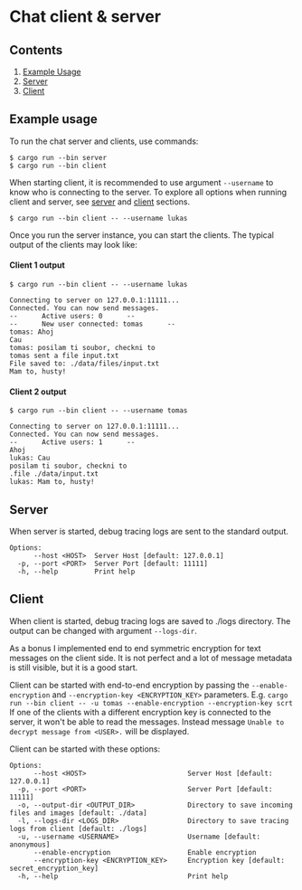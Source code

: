 # Chat client & server

## Contents
1. [Example Usage](#example-usage)
2. [Server](#server)
3. [Client](#client)

## Example usage

To run the chat server and clients, use commands: 
```
$ cargo run --bin server
$ cargo run --bin client 
```
When starting client, it is recommended to use argument `--username` to know who is connecting to the server. To explore all options when running client and server, see [server](#server) and [client](#client) sections.
```
$ cargo run --bin client -- --username lukas
```
Once you run the server instance, you can start the clients. The typical output of the clients may look like:

#### Client 1 output
```
$ cargo run --bin client -- --username lukas
```
```
Connecting to server on 127.0.0.1:11111...
Connected. You can now send messages.
--      Active users: 0      --
--      New user connected: tomas      --
tomas: Ahoj
Cau
tomas: posilam ti soubor, checkni to
tomas sent a file input.txt
File saved to: ./data/files/input.txt
Mam to, husty!
```

#### Client 2 output
```
$ cargo run --bin client -- --username tomas
```
```
Connecting to server on 127.0.0.1:11111...
Connected. You can now send messages.
--      Active users: 1      --
Ahoj
lukas: Cau
posilam ti soubor, checkni to
.file ./data/input.txt
lukas: Mam to, husty!
```

## Server

When server is started, debug tracing logs are sent to the standard output.

```
Options:
      --host <HOST>  Server Host [default: 127.0.0.1]
  -p, --port <PORT>  Server Port [default: 11111]
  -h, --help         Print help
```

## Client
When client is started, debug tracing logs are saved to ./logs directory. The output can be changed with argument `--logs-dir`.

As a bonus I implemented end to end symmetric encryption for text messages on the client side. It is not perfect and a lot of message metadata is still visible, but it is a good start.

Client can be started with end-to-end encryption by passing the `--enable-encryption` and `--encryption-key <ENCRYPTION_KEY>` parameters. E.g. `
cargo run --bin client -- -u tomas --enable-encryption --encryption-key scrt
`
If one of the clients with a different encryption key is connected to the server, it won't be able to read the messages. Instead message `Unable to decrypt message from <USER>.` will be displayed.



Client can be started with these options:

```
Options:
      --host <HOST>                         Server Host [default: 127.0.0.1]
  -p, --port <PORT>                         Server Port [default: 11111]
  -o, --output-dir <OUTPUT_DIR>             Directory to save incoming files and images [default: ./data]
  -l, --logs-dir <LOGS_DIR>                 Directory to save tracing logs from client [default: ./logs]
  -u, --username <USERNAME>                 Username [default: anonymous]
      --enable-encryption                   Enable encryption
      --encryption-key <ENCRYPTION_KEY>     Encryption key [default: secret_encryption_key]
  -h, --help                                Print help
  ```